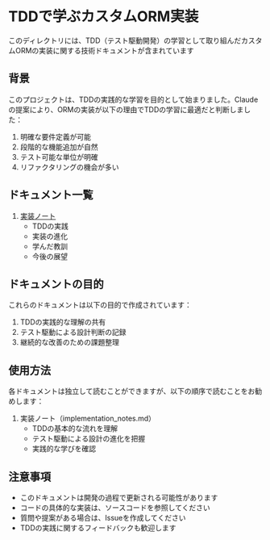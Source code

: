 # TDDで学ぶカスタムORM実装

このディレクトリには、TDD（テスト駆動開発）の学習として取り組んだカスタムORMの実装に関する技術ドキュメントが含まれています

## 背景

このプロジェクトは、TDDの実践的な学習を目的として始まりました。Claudeの提案により、ORMの実装が以下の理由でTDDの学習に最適だと判断しました：

1. 明確な要件定義が可能
2. 段階的な機能追加が自然
3. テスト可能な単位が明確
4. リファクタリングの機会が多い

## ドキュメント一覧

1. [実装ノート](implementation_notes.md)
   - TDDの実践
   - 実装の進化
   - 学んだ教訓
   - 今後の展望

## ドキュメントの目的

これらのドキュメントは以下の目的で作成されています：

1. TDDの実践的な理解の共有
2. テスト駆動による設計判断の記録
3. 継続的な改善のための課題整理

## 使用方法

各ドキュメントは独立して読むことができますが、以下の順序で読むことをお勧めします：

1. 実装ノート（implementation_notes.md）
   - TDDの基本的な流れを理解
   - テスト駆動による設計の進化を把握
   - 実践的な学びを確認

## 注意事項

- このドキュメントは開発の過程で更新される可能性があります
- コードの具体的な実装は、ソースコードを参照してください
- 質問や提案がある場合は、Issueを作成してください
- TDDの実践に関するフィードバックも歓迎します 